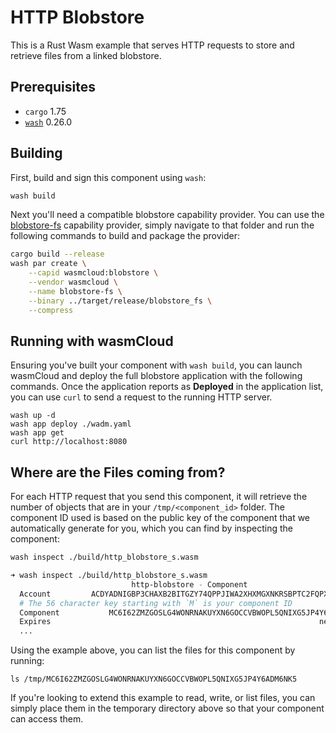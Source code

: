 # HTTP Blobstore

This is a Rust Wasm example that serves HTTP requests to store and retrieve files from a linked blobstore.

## Prerequisites

- `cargo` 1.75
- [`wash`](https://wasmcloud.com/docs/installation) 0.26.0

## Building

First, build and sign this component using `wash`:

```bash
wash build
```

Next you'll need a compatible blobstore capability provider. You can use the [blobstore-fs](../../../../crates/providers/blobstore-fs/) capability provider, simply navigate to that folder and run the following commands to build and package the provider:

```bash
cargo build --release
wash par create \
    --capid wasmcloud:blobstore \
    --vendor wasmcloud \
    --name blobstore-fs \
    --binary ../target/release/blobstore_fs \
    --compress
```

## Running with wasmCloud

Ensuring you've built your component with `wash build`, you can launch wasmCloud and deploy the full blobstore application with the following commands. Once the application reports as **Deployed** in the application list, you can use `curl` to send a request to the running HTTP server.

```shell
wash up -d
wash app deploy ./wadm.yaml
wash app get
curl http://localhost:8080
```

## Where are the Files coming from?

For each HTTP request that you send this component, it will retrieve the number of objects that are in your `/tmp/<component_id>` folder. The component ID used is based on the public key of the component that we automatically generate for you, which you can find by inspecting the component:

```bash
wash inspect ./build/http_blobstore_s.wasm
```

```bash
➜ wash inspect ./build/http_blobstore_s.wasm
                           http-blobstore - Component
  Account         ACDYADNIGBP3CHAXB2BITGZY74QPPJIWA2XHXMGXNKRSBPTC2FQPX422
  # The 56 character key starting with `M` is your component ID
  Component           MC6I62ZMZGOSLG4WONRNAKUYXN6GOCCVBWOPL5QNIXG5JP4Y6ADM6NK5
  Expires                                                            never
  ...
```

Using the example above, you can list the files for this component by running:

```
ls /tmp/MC6I62ZMZGOSLG4WONRNAKUYXN6GOCCVBWOPL5QNIXG5JP4Y6ADM6NK5
```

If you're looking to extend this example to read, write, or list files, you can simply place them in the temporary directory above so that your component can access them.

